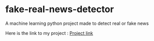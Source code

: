 # fake-real-news-detector
A machine learning python project made to detect real or fake news
<p>
Here is the link to my project : <a href = "https://nipun00-fake-real-news-detector-project-9ojykr.streamlitapp.com/" target="_blank" rel="noopener noreferrer"> Project link </a> </p>
